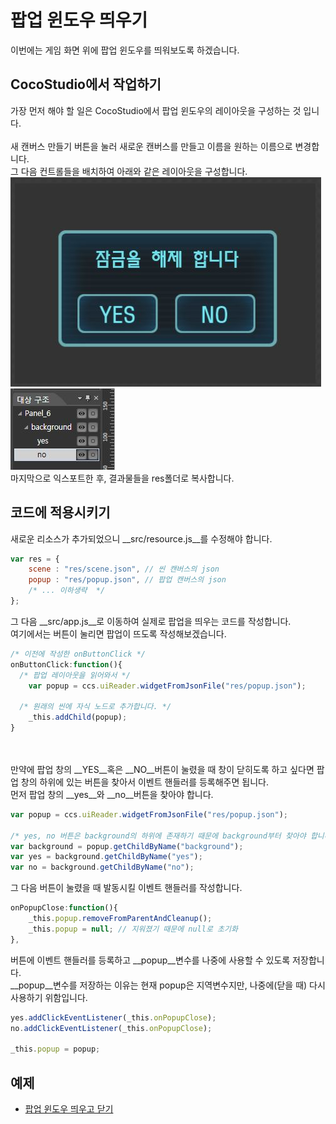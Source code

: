 팝업 윈도우 띄우기
====

이번에는 게임 화면 위에 팝업 윈도우를 띄워보도록 하겠습니다.<br>

CocoStudio에서 작업하기
----
가장 먼저 해야 할 일은 CocoStudio에서 팝업 윈도우의 레이아웃을 구성하는 것 입니다.<br>
<br>
새 캔버스 만들기 버튼을 눌러 새로운 캔버스를 만들고 이름을 원하는 이름으로 변경합니다.
<br>
그 다음 컨트롤들을 배치하여 아래와 같은 레이아웃을 구성합니다.
<br>
![layout](layout.jpg)
<br>
![tree](tree.jpg)
<br>
마지막으로 익스포트한 후, 결과물들을 res폴더로 복사합니다.
<br>

코드에 적용시키기
----
새로운 리소스가 추가되었으니 __src/resource.js__를 수정해야 합니다.
```js
var res = {
	scene : "res/scene.json", // 씬 캔버스의 json
	popup : "res/popup.json", // 팝업 캔버스의 json
	/* ... 이하생략  */
};
```
그 다음 __src/app.js__로 이동하여 실제로 팝업을 띄우는 코드를 작성합니다.<br>
여기에서는 버튼이 눌리면 팝업이 뜨도록 작성해보겠습니다.
```js
/* 이전에 작성한 onButtonClick */
onButtonClick:function(){
  /* 팝업 레이아웃을 읽어와서 */
	var popup = ccs.uiReader.widgetFromJsonFile("res/popup.json");
  
  /* 원래의 씬에 자식 노드로 추가합니다. */
	_this.addChild(popup);
}
```
<br><br>
만약에 팝업 창의 __YES__혹은 __NO__버튼이 눌렸을 때 창이 닫히도록 하고 싶다면 팝업 창의 하위에 있는 버튼을 찾아서 이벤트 핸들러를 등록해주면 됩니다.<br>
먼저 팝업 창의 __yes__와 __no__버튼을 찾아야 합니다.
```js
var popup = ccs.uiReader.widgetFromJsonFile("res/popup.json");

/* yes, no 버튼은 background의 하위에 존재하기 때문에 background부터 찾아야 합니다. */
var background = popup.getChildByName("background");
var yes = background.getChildByName("yes");
var no = background.getChildByName("no");
```
그 다음 버튼이 눌렸을 때 발동시킬 이벤트 핸들러를 작성합니다.
```js
onPopupClose:function(){
	_this.popup.removeFromParentAndCleanup();
	_this.popup = null; // 지워졌기 때문에 null로 초기화
},
```
버튼에 이벤트 핸들러를 등록하고 __popup__변수를 나중에 사용할 수 있도록 저장합니다.<br>
__popup__변수를 저장하는 이유는 현재 popup은 지역변수지만, 나중에(닫을 때) 다시 사용하기 위함입니다.
```js
yes.addClickEventListener(_this.onPopupClose);
no.addClickEventListener(_this.onPopupClose);

_this.popup = popup;
```

예제
----
* [팝업 윈도우 띄우고 닫기](source.js)
